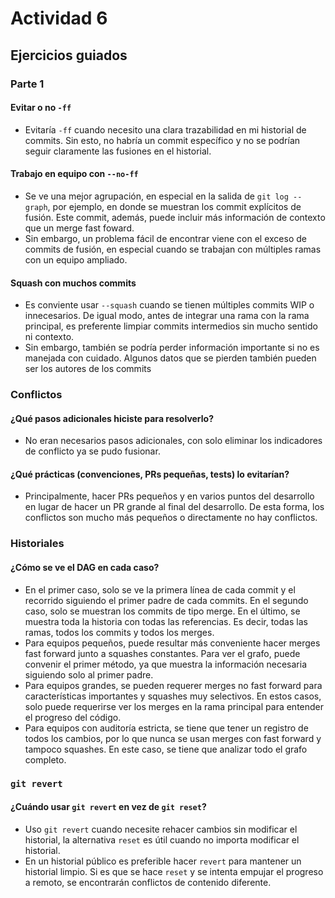 # Actividad 6

## Ejercicios guiados

### Parte 1

#### Evitar o no `-ff`

- Evitaría `-ff` cuando necesito una clara trazabilidad en mi historial de commits. Sin esto, no habría un commit específico y no se podrían seguir claramente las fusiones en el historial.

#### Trabajo en equipo con `--no-ff`

- Se ve una mejor agrupación, en especial en la salida de `git log --graph`, por ejemplo, en donde se muestran los commit explícitos de fusión. Este commit, además, puede incluir más información de contexto que un merge fast foward.
- Sin embargo, un problema fácil de encontrar viene con el exceso de commits de fusión, en especial cuando se trabajan con múltiples ramas con un equipo ampliado.

#### Squash con muchos commits

- Es conviente usar `--squash` cuando se tienen múltiples commits WIP o innecesarios. De igual modo, antes de integrar una rama con la rama principal, es preferente limpiar commits intermedios sin mucho sentido ni contexto.
- Sin embargo, también se podría perder información importante si no es manejada con cuidado. Algunos datos que se pierden también pueden ser los autores de los commits

### Conflictos

#### ¿Qué pasos adicionales hiciste para resolverlo?

- No eran necesarios pasos adicionales, con solo eliminar los indicadores de conflicto ya se pudo fusionar.

#### ¿Qué prácticas (convenciones, PRs pequeñas, tests) lo evitarían?

- Principalmente, hacer PRs pequeños y en varios puntos del desarrollo en lugar de hacer un PR grande al final del desarrollo. De esta forma, los conflictos son mucho más pequeños o directamente no hay conflictos.

### Historiales

#### ¿Cómo se ve el DAG en cada caso?

- En el primer caso, solo se ve la primera línea de cada commit y el recorrido siguiendo el primer padre de cada commits. En el segundo caso, solo se muestran los commits de tipo merge. En el último, se muestra toda la historia con todas las referencias. Es decir, todas las ramas, todos los commits y todos los merges.
- Para equipos pequeños, puede resultar más conveniente hacer merges fast forward junto a squashes constantes. Para ver el grafo, puede convenir el primer método, ya que muestra la información necesaria siguiendo solo al primer padre.
- Para equipos grandes, se pueden requerer merges no fast forward para características importantes y squashes muy selectivos. En estos casos, solo puede requerirse ver los merges en la rama principal para entender el progreso del código.
- Para equipos con auditoría estricta, se tiene que tener un registro de todos los cambios, por lo que nunca se usan merges con fast forward y tampoco squashes. En este caso, se tiene que analizar todo el grafo completo.

### `git revert`

#### ¿Cuándo usar `git revert` en vez de `git reset`?

- Uso `git revert` cuando necesite rehacer cambios sin modificar el historial, la alternativa `reset` es útil cuando no importa modificar el historial.
- En un historial público es preferible hacer `revert` para mantener un historial limpio. Si es que se hace `reset` y se intenta empujar el progreso a remoto, se encontrarán conflictos de contenido diferente.

